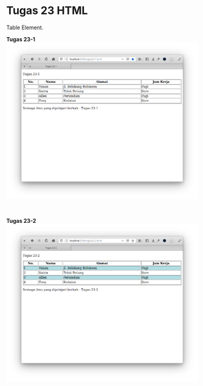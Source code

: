 # Tugas 23 HTML

Table Element.

**Tugas 23-1**
![tugas23-1](screen/tugas-23-1.png)

<br>

**Tugas 23-2**
![tugas23-2](screen/tugas-23-2.png)
